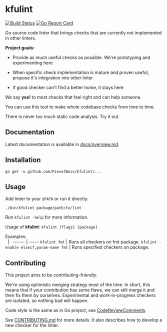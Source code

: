 # kfulint

[![Build Status](https://travis-ci.org/PieselBois/kfulint.svg?branch=master)](https://travis-ci.org/PieselBois/kfulint)
[![Go Report Card](https://goreportcard.com/badge/github.com/PieselBois/kfulint)](https://goreportcard.com/report/github.com/PieselBois/kfulint)

Go source code linter that brings checks that are currently not implemented in other linters.

**Project goals:**

- Provide as much useful checks as possible.
  We're prototyping and experimenting here

- When specific check implementation is mature and proven useful,
  propose it's integration into other linter

- If good checker can't find a better home, it stays here

We say **yes!** to most checks that feel right and can help someone.

You can use this tool to make whole codebase checks from time to time.

There is never too much static code analysis. Try it out.

## Documentation

Latest documentation is available in [docs/overview.md](docs/overview.md).

## Installation

```
go get -u github.com/PieselBois/kfulint/...
```

## Usage

Add linter to your `$PATH` or run it directly:

```
./bin/kfulint package/path/to/lint
```

Run `kfulint -help` for more information.

Usage of **kfulint**: `kfulint [flags] [package]`

Examples:  
&nbsp; | &nbsp;
------ | -----
`kfulint fmt` | Runs all checkers on fmt package.
`kfulint -enable elseif,param-name fmt` | Runs specified checkers on package.

## Contributing

This project aims to be contributing-friendly.

We're using optimistic merging strategy most of the time.
In short, this means that if your contribution has some flaws, we can still merge it and then
fix them by ourselves. Experimental and work-in-progress checkers are isolated, so nothing bad will happen.

Code style is the same as in Go project, see [CodeReviewComments](https://github.com/golang/go/wiki/codereviewcomments).

See [CONTRIBUTING.md](CONTRIBUTING.md) for more details.
It also describes how to develop a new checker for the linter.
